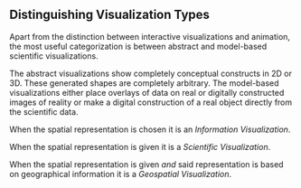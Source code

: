 ##  Distinguishing Visualization Types

Apart from the distinction between interactive visualizations and animation, the most useful categorization is between abstract and model-based scientific visualizations.

The abstract visualizations show completely conceptual constructs in 2D or 3D. These generated shapes are completely arbitrary. The model-based visualizations either place overlays of data on real or digitally constructed images of reality or make a digital construction of a real object directly from the scientific data.

When the spatial representation is chosen it is an *Information Visualization*.

When the spatial representation is given it is a *Scientific Visualization*.

When the spatial representation is given *and* said representation is based on geographical information it is a *Geospatial Visualization*.
